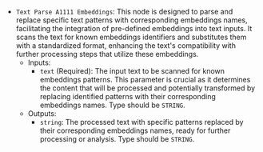 - `Text Parse A1111 Embeddings`: This node is designed to parse and replace specific text patterns with corresponding embeddings names, facilitating the integration of pre-defined embeddings into text inputs. It scans the text for known embeddings identifiers and substitutes them with a standardized format, enhancing the text's compatibility with further processing steps that utilize these embeddings.
    - Inputs:
        - `text` (Required): The input text to be scanned for known embeddings patterns. This parameter is crucial as it determines the content that will be processed and potentially transformed by replacing identified patterns with their corresponding embeddings names. Type should be `STRING`.
    - Outputs:
        - `string`: The processed text with specific patterns replaced by their corresponding embeddings names, ready for further processing or analysis. Type should be `STRING`.
